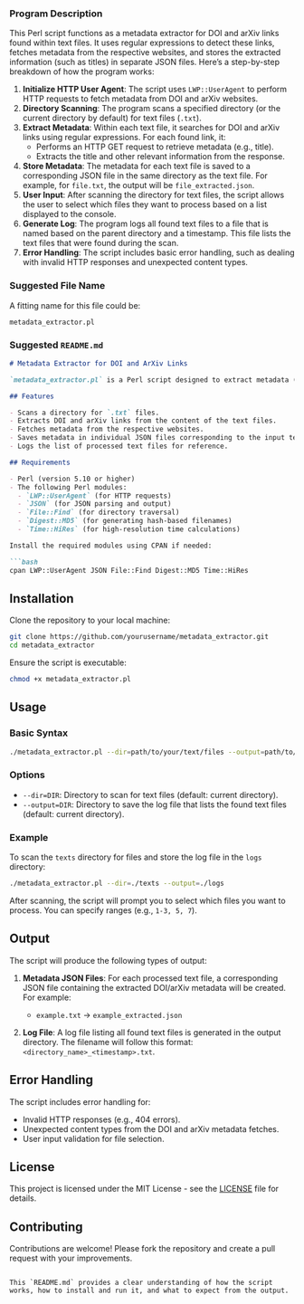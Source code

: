### Program Description

This Perl script functions as a metadata extractor for DOI and arXiv links found within text files. It uses regular expressions to detect these links, fetches metadata from the respective websites, and stores the extracted information (such as titles) in separate JSON files. Here’s a step-by-step breakdown of how the program works:

1. **Initialize HTTP User Agent**: The script uses `LWP::UserAgent` to perform HTTP requests to fetch metadata from DOI and arXiv websites.
2. **Directory Scanning**: The program scans a specified directory (or the current directory by default) for text files (`.txt`).
3. **Extract Metadata**: Within each text file, it searches for DOI and arXiv links using regular expressions. For each found link, it:
   - Performs an HTTP GET request to retrieve metadata (e.g., title).
   - Extracts the title and other relevant information from the response.
4. **Store Metadata**: The metadata for each text file is saved to a corresponding JSON file in the same directory as the text file. For example, for `file.txt`, the output will be `file_extracted.json`.
5. **User Input**: After scanning the directory for text files, the script allows the user to select which files they want to process based on a list displayed to the console.
6. **Generate Log**: The program logs all found text files to a file that is named based on the parent directory and a timestamp. This file lists the text files that were found during the scan.
7. **Error Handling**: The script includes basic error handling, such as dealing with invalid HTTP responses and unexpected content types.

### Suggested File Name
A fitting name for this file could be:

```plaintext
metadata_extractor.pl
```

### Suggested `README.md`

```markdown
# Metadata Extractor for DOI and ArXiv Links

`metadata_extractor.pl` is a Perl script designed to extract metadata (such as titles) from DOI and arXiv links present in text files. The metadata is fetched from their respective websites and stored in JSON files for easy reference.

## Features

- Scans a directory for `.txt` files.
- Extracts DOI and arXiv links from the content of the text files.
- Fetches metadata from the respective websites.
- Saves metadata in individual JSON files corresponding to the input text files.
- Logs the list of processed text files for reference.

## Requirements

- Perl (version 5.10 or higher)
- The following Perl modules:
  - `LWP::UserAgent` (for HTTP requests)
  - `JSON` (for JSON parsing and output)
  - `File::Find` (for directory traversal)
  - `Digest::MD5` (for generating hash-based filenames)
  - `Time::HiRes` (for high-resolution time calculations)

Install the required modules using CPAN if needed:

```bash
cpan LWP::UserAgent JSON File::Find Digest::MD5 Time::HiRes
```

## Installation

Clone the repository to your local machine:

```bash
git clone https://github.com/yourusername/metadata_extractor.git
cd metadata_extractor
```

Ensure the script is executable:

```bash
chmod +x metadata_extractor.pl
```

## Usage

### Basic Syntax

```bash
./metadata_extractor.pl --dir=path/to/your/text/files --output=path/to/save/log
```

### Options

- `--dir=DIR`: Directory to scan for text files (default: current directory).
- `--output=DIR`: Directory to save the log file that lists the found text files (default: current directory).

### Example

To scan the `texts` directory for files and store the log file in the `logs` directory:

```bash
./metadata_extractor.pl --dir=./texts --output=./logs
```

After scanning, the script will prompt you to select which files you want to process. You can specify ranges (e.g., `1-3, 5, 7`).

## Output

The script will produce the following types of output:

1. **Metadata JSON Files**: For each processed text file, a corresponding JSON file containing the extracted DOI/arXiv metadata will be created. For example:
   - `example.txt` → `example_extracted.json`
   
2. **Log File**: A log file listing all found text files is generated in the output directory. The filename will follow this format: `<directory_name>_<timestamp>.txt`.

## Error Handling

The script includes error handling for:
- Invalid HTTP responses (e.g., 404 errors).
- Unexpected content types from the DOI and arXiv metadata fetches.
- User input validation for file selection.

## License

This project is licensed under the MIT License - see the [LICENSE](LICENSE) file for details.

## Contributing

Contributions are welcome! Please fork the repository and create a pull request with your improvements.

```

This `README.md` provides a clear understanding of how the script works, how to install and run it, and what to expect from the output.

